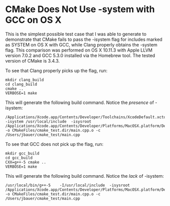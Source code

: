 CMake Does Not Use -system with GCC on OS X
===========================================

This is the simplest possible test case that I was able to generate to demonstrate
that CMake fails to pass the -isystem flag for includes marked as SYSTEM on OS X
with GCC, while Clang properly obtains the -system flag. This comparison was 
performed on OS X 10.11.3 with Apple LLVM version 7.0.2 and GCC 5.3.0 installed 
via the Homebrew tool. The tested version of CMake is 3.4.3.

To see that Clang properly picks up the flag, run:

    mkdir clang_build
    cd clang_build
    cmake ..
    VERBOSE=1 make

This will generate the following build command. Notice the *presence* of -isystem:

    /Applications/Xcode.app/Contents/Developer/Toolchains/XcodeDefault.xctoolchain/usr/bin/c++    -isystem /usr/local/include  -isysroot /Applications/Xcode.app/Contents/Developer/Platforms/MacOSX.platform/Developer/SDKs/MacOSX10.11.sdk   -o CMakeFiles/cmake_test.dir/main.cpp.o -c /Users/jbauer/cmake_test/main.cpp

To see that GCC does not pick up the flag, run:

    mkdir gcc_build
    cd gcc_build
    CXX=g++-5 cmake ..
    VERBOSE=1 make

This will generate the following build command. Notice the *lack* of -isystem:

    /usr/local/bin/g++-5    -I/usr/local/include  -isysroot /Applications/Xcode.app/Contents/Developer/Platforms/MacOSX.platform/Developer/SDKs/MacOSX10.11.sdk   -o CMakeFiles/cmake_test.dir/main.cpp.o -c /Users/jbauer/cmake_test/main.cpp
